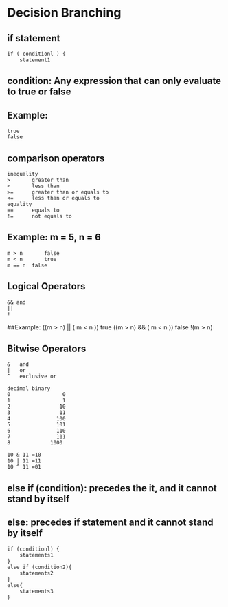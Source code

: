 # Decision Branching 
## if statement 
	if ( conditionl ) {
		statement1
## condition: Any expression that can only evaluate to true or false 
## Example:
	true
	false
## comparison operators 
	inequality
	>		greater than
	<		less than 
	>=		greater than or equals to
	<=		less than or equals to 
	equality 
	==		equals to 
	!=		not equals to 
## Example: m = 5, n = 6
	m > n 		false
	m < n 		true 
	m == n 	false

## Logical Operators
	&& and
	||
	!
	
##Example: 
	((m > n) || ( m < n )) 	true
	((m > n) && ( m < n ))	false
	!(m > n)
	
## Bitwise Operators
	&	and
	| 	or
	^	exclusive or
	
	decimal	binary
	0				  0
	1				  1
	2				 10
	3				 11
	4				100
	5				101	
	6				110
	7				111	
	8			  1000

	10 & 11 =10 
	10 | 11 =11 
	10 ^ 11 =01
## else if (condition): precedes the it, and it cannot stand by itself 
## else: precedes if statement and it cannot stand by itself
	if (conditionl) {
		statements1
	}
	else if (condition2){
		statements2
	}
	else{
		statements3
	}